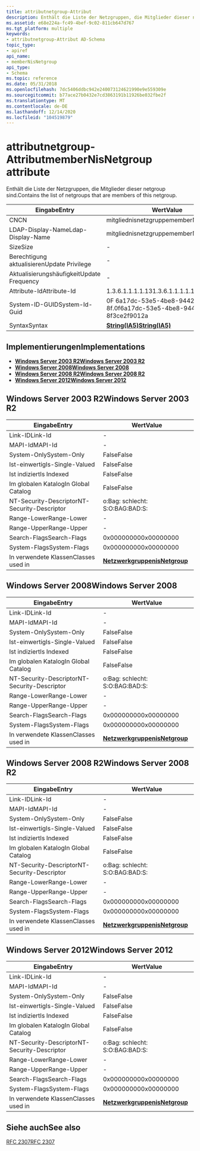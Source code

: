 ```yaml
---
title: attributnetgroup-Attribut
description: Enthält die Liste der Netzgruppen, die Mitglieder dieser netgroup sind.
ms.assetid: e68e224a-fc49-4bef-9c02-811cb647d767
ms.tgt_platform: multiple
keywords:
- attributnetgroup-Attribut AD-Schema
topic_type:
- apiref
api_name:
- memberNisNetgroup
api_type:
- Schema
ms.topic: reference
ms.date: 05/31/2018
ms.openlocfilehash: 7dc5406ddbc942e240073124621990e9e559309e
ms.sourcegitcommit: b77ace27b0432e7cd3863191b11926be032fbe2f
ms.translationtype: MT
ms.contentlocale: de-DE
ms.lasthandoff: 12/14/2020
ms.locfileid: "104519879"
---
```

# <a name="membernisnetgroup-attribute"></a><span data-ttu-id="0412e-104">attributnetgroup-Attribut</span><span class="sxs-lookup"><span data-stu-id="0412e-104">memberNisNetgroup attribute</span></span>

<span data-ttu-id="0412e-105">Enthält die Liste der Netzgruppen, die Mitglieder dieser netgroup sind.</span><span class="sxs-lookup"><span data-stu-id="0412e-105">Contains the list of netgroups that are members of this netgroup.</span></span>



| <span data-ttu-id="0412e-106">Eingabe</span><span class="sxs-lookup"><span data-stu-id="0412e-106">Entry</span></span> | <span data-ttu-id="0412e-107">Wert</span><span class="sxs-lookup"><span data-stu-id="0412e-107">Value</span></span> |
|-------------------|--------------------------------------|
| <span data-ttu-id="0412e-108">CN</span><span class="sxs-lookup"><span data-stu-id="0412e-108">CN</span></span>                | <span data-ttu-id="0412e-109">mitgliednisnetzgruppe</span><span class="sxs-lookup"><span data-stu-id="0412e-109">memberNisNetgroup</span></span>                    |
| <span data-ttu-id="0412e-110">LDAP-Display-Name</span><span class="sxs-lookup"><span data-stu-id="0412e-110">Ldap-Display-Name</span></span> | <span data-ttu-id="0412e-111">mitgliednisnetzgruppe</span><span class="sxs-lookup"><span data-stu-id="0412e-111">memberNisNetgroup</span></span>                    |
| <span data-ttu-id="0412e-112">Size</span><span class="sxs-lookup"><span data-stu-id="0412e-112">Size</span></span>              | \-                                   |
| <span data-ttu-id="0412e-113">Berechtigung aktualisieren</span><span class="sxs-lookup"><span data-stu-id="0412e-113">Update Privilege</span></span>  | \-                                   |
| <span data-ttu-id="0412e-114">Aktualisierungshäufigkeit</span><span class="sxs-lookup"><span data-stu-id="0412e-114">Update Frequency</span></span>  | \-                                   |
| <span data-ttu-id="0412e-115">Attribute-Id</span><span class="sxs-lookup"><span data-stu-id="0412e-115">Attribute-Id</span></span>      | <span data-ttu-id="0412e-116">1.3.6.1.1.1.1.13</span><span class="sxs-lookup"><span data-stu-id="0412e-116">1.3.6.1.1.1.1.13</span></span>                     |
| <span data-ttu-id="0412e-117">System-ID-GUID</span><span class="sxs-lookup"><span data-stu-id="0412e-117">System-Id-Guid</span></span>    | <span data-ttu-id="0412e-118">0F 6a17dc-53e5-4be8-9442-8f.</span><span class="sxs-lookup"><span data-stu-id="0412e-118">0f6a17dc-53e5-4be8-9442-8f3ce2f9012a</span></span> |
| <span data-ttu-id="0412e-119">Syntax</span><span class="sxs-lookup"><span data-stu-id="0412e-119">Syntax</span></span>            | [<span data-ttu-id="0412e-120">**String(IA5)**</span><span class="sxs-lookup"><span data-stu-id="0412e-120">**String(IA5)**</span></span>](s-string-ia5.md)  |



## <a name="implementations"></a><span data-ttu-id="0412e-121">Implementierungen</span><span class="sxs-lookup"><span data-stu-id="0412e-121">Implementations</span></span>

-   [<span data-ttu-id="0412e-122">**Windows Server 2003 R2**</span><span class="sxs-lookup"><span data-stu-id="0412e-122">**Windows Server 2003 R2**</span></span>](#windows-server-2003-r2)
-   [<span data-ttu-id="0412e-123">**Windows Server 2008**</span><span class="sxs-lookup"><span data-stu-id="0412e-123">**Windows Server 2008**</span></span>](#windows-server-2008)
-   [<span data-ttu-id="0412e-124">**Windows Server 2008 R2**</span><span class="sxs-lookup"><span data-stu-id="0412e-124">**Windows Server 2008 R2**</span></span>](#windows-server-2008-r2)
-   [<span data-ttu-id="0412e-125">**Windows Server 2012**</span><span class="sxs-lookup"><span data-stu-id="0412e-125">**Windows Server 2012**</span></span>](#windows-server-2012)

## <a name="windows-server-2003-r2"></a><span data-ttu-id="0412e-126">Windows Server 2003 R2</span><span class="sxs-lookup"><span data-stu-id="0412e-126">Windows Server 2003 R2</span></span>



| <span data-ttu-id="0412e-127">Eingabe</span><span class="sxs-lookup"><span data-stu-id="0412e-127">Entry</span></span> | <span data-ttu-id="0412e-128">Wert</span><span class="sxs-lookup"><span data-stu-id="0412e-128">Value</span></span> |
|------------------------|-------------------------------------------------|
| <span data-ttu-id="0412e-129">Link-ID</span><span class="sxs-lookup"><span data-stu-id="0412e-129">Link-Id</span></span>                | \-                                              |
| <span data-ttu-id="0412e-130">MAPI-Id</span><span class="sxs-lookup"><span data-stu-id="0412e-130">MAPI-Id</span></span>                | \-                                              |
| <span data-ttu-id="0412e-131">System-Only</span><span class="sxs-lookup"><span data-stu-id="0412e-131">System-Only</span></span>            | <span data-ttu-id="0412e-132">False</span><span class="sxs-lookup"><span data-stu-id="0412e-132">False</span></span>                                           |
| <span data-ttu-id="0412e-133">Ist-einwertig</span><span class="sxs-lookup"><span data-stu-id="0412e-133">Is-Single-Valued</span></span>       | <span data-ttu-id="0412e-134">False</span><span class="sxs-lookup"><span data-stu-id="0412e-134">False</span></span>                                           |
| <span data-ttu-id="0412e-135">Ist indiziert</span><span class="sxs-lookup"><span data-stu-id="0412e-135">Is Indexed</span></span>             | <span data-ttu-id="0412e-136">False</span><span class="sxs-lookup"><span data-stu-id="0412e-136">False</span></span>                                           |
| <span data-ttu-id="0412e-137">Im globalen Katalog</span><span class="sxs-lookup"><span data-stu-id="0412e-137">In Global Catalog</span></span>      | <span data-ttu-id="0412e-138">False</span><span class="sxs-lookup"><span data-stu-id="0412e-138">False</span></span>                                           |
| <span data-ttu-id="0412e-139">NT-Security-Descriptor</span><span class="sxs-lookup"><span data-stu-id="0412e-139">NT-Security-Descriptor</span></span> | <span data-ttu-id="0412e-140">o:Bag: schlecht: S:</span><span class="sxs-lookup"><span data-stu-id="0412e-140">O:BAG:BAD:S:</span></span>                                    |
| <span data-ttu-id="0412e-141">Range-Lower</span><span class="sxs-lookup"><span data-stu-id="0412e-141">Range-Lower</span></span>            | \-                                              |
| <span data-ttu-id="0412e-142">Range-Upper</span><span class="sxs-lookup"><span data-stu-id="0412e-142">Range-Upper</span></span>            | \-                                              |
| <span data-ttu-id="0412e-143">Search-Flags</span><span class="sxs-lookup"><span data-stu-id="0412e-143">Search-Flags</span></span>           | <span data-ttu-id="0412e-144">0x00000000</span><span class="sxs-lookup"><span data-stu-id="0412e-144">0x00000000</span></span>                                      |
| <span data-ttu-id="0412e-145">System-Flags</span><span class="sxs-lookup"><span data-stu-id="0412e-145">System-Flags</span></span>           | <span data-ttu-id="0412e-146">0x00000000</span><span class="sxs-lookup"><span data-stu-id="0412e-146">0x00000000</span></span>                                      |
| <span data-ttu-id="0412e-147">In verwendete Klassen</span><span class="sxs-lookup"><span data-stu-id="0412e-147">Classes used in</span></span>        | [<span data-ttu-id="0412e-148">**Netzwerkgruppe**</span><span class="sxs-lookup"><span data-stu-id="0412e-148">**nisNetgroup**</span></span>](c-nisnetgroup.md)<br/> |



## <a name="windows-server-2008"></a><span data-ttu-id="0412e-149">Windows Server 2008</span><span class="sxs-lookup"><span data-stu-id="0412e-149">Windows Server 2008</span></span>



| <span data-ttu-id="0412e-150">Eingabe</span><span class="sxs-lookup"><span data-stu-id="0412e-150">Entry</span></span> | <span data-ttu-id="0412e-151">Wert</span><span class="sxs-lookup"><span data-stu-id="0412e-151">Value</span></span> |
|------------------------|-------------------------------------------------|
| <span data-ttu-id="0412e-152">Link-ID</span><span class="sxs-lookup"><span data-stu-id="0412e-152">Link-Id</span></span>                | \-                                              |
| <span data-ttu-id="0412e-153">MAPI-Id</span><span class="sxs-lookup"><span data-stu-id="0412e-153">MAPI-Id</span></span>                | \-                                              |
| <span data-ttu-id="0412e-154">System-Only</span><span class="sxs-lookup"><span data-stu-id="0412e-154">System-Only</span></span>            | <span data-ttu-id="0412e-155">False</span><span class="sxs-lookup"><span data-stu-id="0412e-155">False</span></span>                                           |
| <span data-ttu-id="0412e-156">Ist-einwertig</span><span class="sxs-lookup"><span data-stu-id="0412e-156">Is-Single-Valued</span></span>       | <span data-ttu-id="0412e-157">False</span><span class="sxs-lookup"><span data-stu-id="0412e-157">False</span></span>                                           |
| <span data-ttu-id="0412e-158">Ist indiziert</span><span class="sxs-lookup"><span data-stu-id="0412e-158">Is Indexed</span></span>             | <span data-ttu-id="0412e-159">False</span><span class="sxs-lookup"><span data-stu-id="0412e-159">False</span></span>                                           |
| <span data-ttu-id="0412e-160">Im globalen Katalog</span><span class="sxs-lookup"><span data-stu-id="0412e-160">In Global Catalog</span></span>      | <span data-ttu-id="0412e-161">False</span><span class="sxs-lookup"><span data-stu-id="0412e-161">False</span></span>                                           |
| <span data-ttu-id="0412e-162">NT-Security-Descriptor</span><span class="sxs-lookup"><span data-stu-id="0412e-162">NT-Security-Descriptor</span></span> | <span data-ttu-id="0412e-163">o:Bag: schlecht: S:</span><span class="sxs-lookup"><span data-stu-id="0412e-163">O:BAG:BAD:S:</span></span>                                    |
| <span data-ttu-id="0412e-164">Range-Lower</span><span class="sxs-lookup"><span data-stu-id="0412e-164">Range-Lower</span></span>            | \-                                              |
| <span data-ttu-id="0412e-165">Range-Upper</span><span class="sxs-lookup"><span data-stu-id="0412e-165">Range-Upper</span></span>            | \-                                              |
| <span data-ttu-id="0412e-166">Search-Flags</span><span class="sxs-lookup"><span data-stu-id="0412e-166">Search-Flags</span></span>           | <span data-ttu-id="0412e-167">0x00000000</span><span class="sxs-lookup"><span data-stu-id="0412e-167">0x00000000</span></span>                                      |
| <span data-ttu-id="0412e-168">System-Flags</span><span class="sxs-lookup"><span data-stu-id="0412e-168">System-Flags</span></span>           | <span data-ttu-id="0412e-169">0x00000000</span><span class="sxs-lookup"><span data-stu-id="0412e-169">0x00000000</span></span>                                      |
| <span data-ttu-id="0412e-170">In verwendete Klassen</span><span class="sxs-lookup"><span data-stu-id="0412e-170">Classes used in</span></span>        | [<span data-ttu-id="0412e-171">**Netzwerkgruppe**</span><span class="sxs-lookup"><span data-stu-id="0412e-171">**nisNetgroup**</span></span>](c-nisnetgroup.md)<br/> |



## <a name="windows-server-2008-r2"></a><span data-ttu-id="0412e-172">Windows Server 2008 R2</span><span class="sxs-lookup"><span data-stu-id="0412e-172">Windows Server 2008 R2</span></span>



| <span data-ttu-id="0412e-173">Eingabe</span><span class="sxs-lookup"><span data-stu-id="0412e-173">Entry</span></span> | <span data-ttu-id="0412e-174">Wert</span><span class="sxs-lookup"><span data-stu-id="0412e-174">Value</span></span> |
|------------------------|-------------------------------------------------|
| <span data-ttu-id="0412e-175">Link-ID</span><span class="sxs-lookup"><span data-stu-id="0412e-175">Link-Id</span></span>                | \-                                              |
| <span data-ttu-id="0412e-176">MAPI-Id</span><span class="sxs-lookup"><span data-stu-id="0412e-176">MAPI-Id</span></span>                | \-                                              |
| <span data-ttu-id="0412e-177">System-Only</span><span class="sxs-lookup"><span data-stu-id="0412e-177">System-Only</span></span>            | <span data-ttu-id="0412e-178">False</span><span class="sxs-lookup"><span data-stu-id="0412e-178">False</span></span>                                           |
| <span data-ttu-id="0412e-179">Ist-einwertig</span><span class="sxs-lookup"><span data-stu-id="0412e-179">Is-Single-Valued</span></span>       | <span data-ttu-id="0412e-180">False</span><span class="sxs-lookup"><span data-stu-id="0412e-180">False</span></span>                                           |
| <span data-ttu-id="0412e-181">Ist indiziert</span><span class="sxs-lookup"><span data-stu-id="0412e-181">Is Indexed</span></span>             | <span data-ttu-id="0412e-182">False</span><span class="sxs-lookup"><span data-stu-id="0412e-182">False</span></span>                                           |
| <span data-ttu-id="0412e-183">Im globalen Katalog</span><span class="sxs-lookup"><span data-stu-id="0412e-183">In Global Catalog</span></span>      | <span data-ttu-id="0412e-184">False</span><span class="sxs-lookup"><span data-stu-id="0412e-184">False</span></span>                                           |
| <span data-ttu-id="0412e-185">NT-Security-Descriptor</span><span class="sxs-lookup"><span data-stu-id="0412e-185">NT-Security-Descriptor</span></span> | <span data-ttu-id="0412e-186">o:Bag: schlecht: S:</span><span class="sxs-lookup"><span data-stu-id="0412e-186">O:BAG:BAD:S:</span></span>                                    |
| <span data-ttu-id="0412e-187">Range-Lower</span><span class="sxs-lookup"><span data-stu-id="0412e-187">Range-Lower</span></span>            | \-                                              |
| <span data-ttu-id="0412e-188">Range-Upper</span><span class="sxs-lookup"><span data-stu-id="0412e-188">Range-Upper</span></span>            | \-                                              |
| <span data-ttu-id="0412e-189">Search-Flags</span><span class="sxs-lookup"><span data-stu-id="0412e-189">Search-Flags</span></span>           | <span data-ttu-id="0412e-190">0x00000000</span><span class="sxs-lookup"><span data-stu-id="0412e-190">0x00000000</span></span>                                      |
| <span data-ttu-id="0412e-191">System-Flags</span><span class="sxs-lookup"><span data-stu-id="0412e-191">System-Flags</span></span>           | <span data-ttu-id="0412e-192">0x00000000</span><span class="sxs-lookup"><span data-stu-id="0412e-192">0x00000000</span></span>                                      |
| <span data-ttu-id="0412e-193">In verwendete Klassen</span><span class="sxs-lookup"><span data-stu-id="0412e-193">Classes used in</span></span>        | [<span data-ttu-id="0412e-194">**Netzwerkgruppe**</span><span class="sxs-lookup"><span data-stu-id="0412e-194">**nisNetgroup**</span></span>](c-nisnetgroup.md)<br/> |



## <a name="windows-server-2012"></a><span data-ttu-id="0412e-195">Windows Server 2012</span><span class="sxs-lookup"><span data-stu-id="0412e-195">Windows Server 2012</span></span>



| <span data-ttu-id="0412e-196">Eingabe</span><span class="sxs-lookup"><span data-stu-id="0412e-196">Entry</span></span> | <span data-ttu-id="0412e-197">Wert</span><span class="sxs-lookup"><span data-stu-id="0412e-197">Value</span></span> |
|------------------------|-------------------------------------------------|
| <span data-ttu-id="0412e-198">Link-ID</span><span class="sxs-lookup"><span data-stu-id="0412e-198">Link-Id</span></span>                | \-                                              |
| <span data-ttu-id="0412e-199">MAPI-Id</span><span class="sxs-lookup"><span data-stu-id="0412e-199">MAPI-Id</span></span>                | \-                                              |
| <span data-ttu-id="0412e-200">System-Only</span><span class="sxs-lookup"><span data-stu-id="0412e-200">System-Only</span></span>            | <span data-ttu-id="0412e-201">False</span><span class="sxs-lookup"><span data-stu-id="0412e-201">False</span></span>                                           |
| <span data-ttu-id="0412e-202">Ist-einwertig</span><span class="sxs-lookup"><span data-stu-id="0412e-202">Is-Single-Valued</span></span>       | <span data-ttu-id="0412e-203">False</span><span class="sxs-lookup"><span data-stu-id="0412e-203">False</span></span>                                           |
| <span data-ttu-id="0412e-204">Ist indiziert</span><span class="sxs-lookup"><span data-stu-id="0412e-204">Is Indexed</span></span>             | <span data-ttu-id="0412e-205">False</span><span class="sxs-lookup"><span data-stu-id="0412e-205">False</span></span>                                           |
| <span data-ttu-id="0412e-206">Im globalen Katalog</span><span class="sxs-lookup"><span data-stu-id="0412e-206">In Global Catalog</span></span>      | <span data-ttu-id="0412e-207">False</span><span class="sxs-lookup"><span data-stu-id="0412e-207">False</span></span>                                           |
| <span data-ttu-id="0412e-208">NT-Security-Descriptor</span><span class="sxs-lookup"><span data-stu-id="0412e-208">NT-Security-Descriptor</span></span> | <span data-ttu-id="0412e-209">o:Bag: schlecht: S:</span><span class="sxs-lookup"><span data-stu-id="0412e-209">O:BAG:BAD:S:</span></span>                                    |
| <span data-ttu-id="0412e-210">Range-Lower</span><span class="sxs-lookup"><span data-stu-id="0412e-210">Range-Lower</span></span>            | \-                                              |
| <span data-ttu-id="0412e-211">Range-Upper</span><span class="sxs-lookup"><span data-stu-id="0412e-211">Range-Upper</span></span>            | \-                                              |
| <span data-ttu-id="0412e-212">Search-Flags</span><span class="sxs-lookup"><span data-stu-id="0412e-212">Search-Flags</span></span>           | <span data-ttu-id="0412e-213">0x00000000</span><span class="sxs-lookup"><span data-stu-id="0412e-213">0x00000000</span></span>                                      |
| <span data-ttu-id="0412e-214">System-Flags</span><span class="sxs-lookup"><span data-stu-id="0412e-214">System-Flags</span></span>           | <span data-ttu-id="0412e-215">0x00000000</span><span class="sxs-lookup"><span data-stu-id="0412e-215">0x00000000</span></span>                                      |
| <span data-ttu-id="0412e-216">In verwendete Klassen</span><span class="sxs-lookup"><span data-stu-id="0412e-216">Classes used in</span></span>        | [<span data-ttu-id="0412e-217">**Netzwerkgruppe**</span><span class="sxs-lookup"><span data-stu-id="0412e-217">**nisNetgroup**</span></span>](c-nisnetgroup.md)<br/> |



## <a name="see-also"></a><span data-ttu-id="0412e-218">Siehe auch</span><span class="sxs-lookup"><span data-stu-id="0412e-218">See also</span></span>

<dl> <dt>

[<span data-ttu-id="0412e-219">RFC 2307</span><span class="sxs-lookup"><span data-stu-id="0412e-219">RFC 2307</span></span>](https://www.ietf.org/rfc/rfc2307.txt)
</dt> </dl>

 

 





